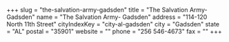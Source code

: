 +++
slug = "the-salvation-army-gadsden"
title = "The Salvation Army- Gadsden"
name = "The Salvation Army- Gadsden"
address = "114-120 North 11th Street"
cityIndexKey = "city-al-gadsden"
city = "Gadsden"
state = "AL"
postal = "35901"
website = ""
phone = "256 546-4673"
fax = ""
+++
